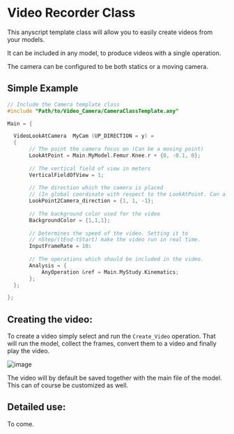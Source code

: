 # Video Recorder Class

This anyscript template class will allow you to easily create videos from your models. 

It can be included in any model, to produce videos with a single operation.

The camera can be configured to be both statics or a moving camera. 

## Simple Example

```c++
// Include the Camera template class
#include "Path/to/Video_Camera/CameraClassTemplate.any"

Main = {

  VideoLookAtCamera  MyCam (UP_DIRECTION = y) = 
  {
       // The point the camera focus on (Can be a moving point)
       LookAtPoint = Main.MyModel.Femur.Knee.r + {0, -0.1, 0};  
       
       // The vertical field of view in meters
       VerticalFieldOfView = 1;
       
       // The direction which the camera is placed
       // (In global coordinate with respect to the LookAtPoint. Can also be a moving vector)
       LookPoint2Camera_direction = {1, 1, -1};
       
       // The background color used for the video
       BackgroundColor = {1,1,1};
       
       // Determines the speed of the video. Setting it to 
       // nStep/(tEnd-tStart) make the video run in real time. 
       InputFrameRate = 10:
       
       // The operations which should be included in the video.
       Analysis = {
           AnyOperation &ref = Main.MyStudy.Kinematics;
       };
  };

};

``` 

## Creating the video:

To create a video simply select and run the `Create_Video` operation. That will run the model, collect the frames, convert them to a video and finally play the video.

![image](https://cloud.githubusercontent.com/assets/1038978/15822983/f6fd6b8e-2bf8-11e6-88a4-f8d080f815e5.png)

The video will by default be saved together with the main file of the model. This can of course be customized as well. 



## Detailed use:

To come.
